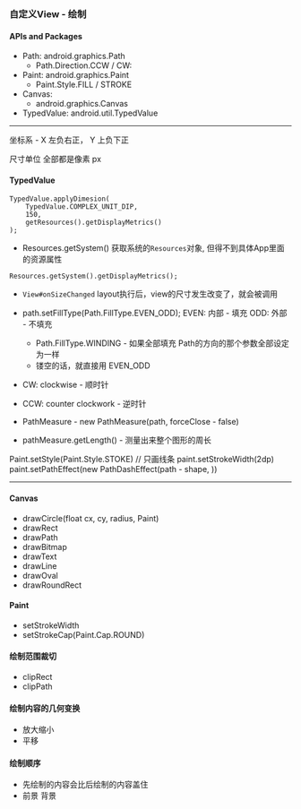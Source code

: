 
### 自定义View - 绘制

#### APIs and Packages
* Path: android.graphics.Path
	- Path.Direction.CCW / CW: 
* Paint: android.graphics.Paint
	- Paint.Style.FILL / STROKE
* Canvas:
	- android.graphics.Canvas
* TypedValue: android.util.TypedValue




---------


坐标系 - X 左负右正， Y 上负下正

尺寸单位 全部都是像素 px


#### TypedValue
```
TypedValue.applyDimesion(
	TypedValue.COMPLEX_UNIT_DIP,
	150,
	getResources().getDisplayMetrics()
); 
```

* Resources.getSystem() 获取系统的`Resources`对象, 但得不到具体App里面的资源属性
```
Resources.getSystem().getDisplayMetrics();
```

* `View#onSizeChanged`
layout执行后，view的尺寸发生改变了，就会被调用

* path.setFillType(Path.FillType.EVEN_ODD);
	EVEN: 内部 - 填充
	ODD: 外部 - 不填充
	- Path.FillType.WINDING - 如果全部填充 Path的方向的那个参数全部设定为一样
	- 镂空的话，就直接用 EVEN_ODD
* CW: clockwise - 顺时针
* CCW: counter clockwork - 逆时针


* PathMeasure - new PathMeasure(path, forceClose - false)
* pathMeasure.getLength() - 测量出来整个图形的周长


Paint.setStyle(Paint.Style.STOKE) // 只画线条
paint.setStrokeWidth(2dp)
paint.setPathEffect(new PathDashEffect(path - shape, ))





----


#### Canvas
* drawCircle(float cx, cy, radius, Paint)
* drawRect
* drawPath
* drawBitmap
* drawText
* drawLine
* drawOval
* drawRoundRect

#### Paint
* setStrokeWidth
* setStrokeCap(Paint.Cap.ROUND)

#### 绘制范围裁切
* clipRect
* clipPath

#### 绘制内容的几何变换
* 放大缩小
* 平移

#### 绘制顺序
* 先绘制的内容会比后绘制的内容盖住
* 前景 背景


